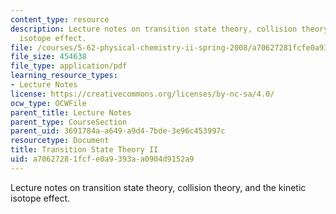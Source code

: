 ```yaml
---
content_type: resource
description: Lecture notes on transition state theory, collision theory, and the kinetic
  isotope effect.
file: /courses/5-62-physical-chemistry-ii-spring-2008/a70627281fcfe0a9393aa0904d9152a9_34_562ln08.pdf
file_size: 454638
file_type: application/pdf
learning_resource_types:
- Lecture Notes
license: https://creativecommons.org/licenses/by-nc-sa/4.0/
ocw_type: OCWFile
parent_title: Lecture Notes
parent_type: CourseSection
parent_uid: 3691784a-a649-a9d4-7bde-3e96c453997c
resourcetype: Document
title: Transition State Theory II
uid: a7062728-1fcf-e0a9-393a-a0904d9152a9
---
```

Lecture notes on transition state theory, collision theory, and the kinetic isotope effect.